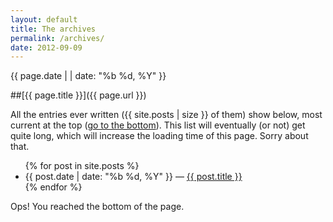 ```yaml
---
layout: default
title: The archives
permalink: /archives/
date: 2012-09-09
---
```

<div class="meta">{{ page.date | | date: "%b %d, %Y"  }}</div>

##[{{ page.title }}]({{ page.url }})

All the entries ever written ({{ site.posts | size }} of them) show below, most current at the top ([go to the bottom](#bottom)). This list will eventually (or not) get quite long, which will increase the loading time of this page. Sorry about that.

<ul class="archives">
{% for post in site.posts %}
<li><time>{{ post.date | date: "%b %d, %Y" }}</time> <span class="spacer">&mdash;</span> <a href="{{ post.url }}">{{ post.title }}</a></li>
{% endfor %}
</ul>

<div id="bottom"><p>Ops! You reached the bottom of the page.</p></div>
